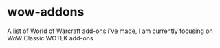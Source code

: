 # wow-addons
A list of World of Warcraft add-ons i've made, I am currently focusing on WoW Classic WOTLK add-ons
